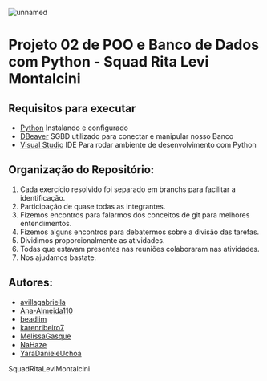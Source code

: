 ![unnamed](https://github.com/YaraDanieleUchoa/exercicio_POO_BD_squad_Rita_Levi_Montalcini)

# Projeto 02 de POO e Banco de Dados com Python - Squad Rita Levi Montalcini

## Requisitos para executar

-   [Python](https://www.python.org/downloads/) Instalando e configurado
-   [DBeaver](https://dbeaver.io/) SGBD utilizado para conectar e manipular nosso Banco
-   [Visual Studio](https://code.visualstudio.com/download) IDE Para rodar ambiente de desenvolvimento com Python
   

  
## Organização do Repositório:

1. Cada exercício resolvido foi separado em branchs para facilitar a identificação.
2. Participação de quase todas as integrantes.
3. Fizemos encontros para falarmos dos conceitos de git para melhores entendimentos.
4. Fizemos alguns encontros para debatermos sobre a divisão das tarefas.
5. Dividimos proporcionalmente as atividades.
6. Todas que estavam presentes nas reuniões colaboraram nas atividades.
7. Nos ajudamos bastate.   
   

## Autores:

-    [avillagabriella](https://github.com/avillagabriella)
-    [Ana-Almeida110](https://github.com/Ana-Almeida110)
-    [beadlim](https://github.com/beadlim)
-    [karenribeiro7](https://github.com/karenribeiro7)
-    [MelissaGasque](https://github.com/MelissaGasque)
-    [NaHaze](https://github.com/NaHaze)
-    [YaraDanieleUchoa](https://github.com/YaraDanieleUchoa)




SquadRitaLeviMontalcini